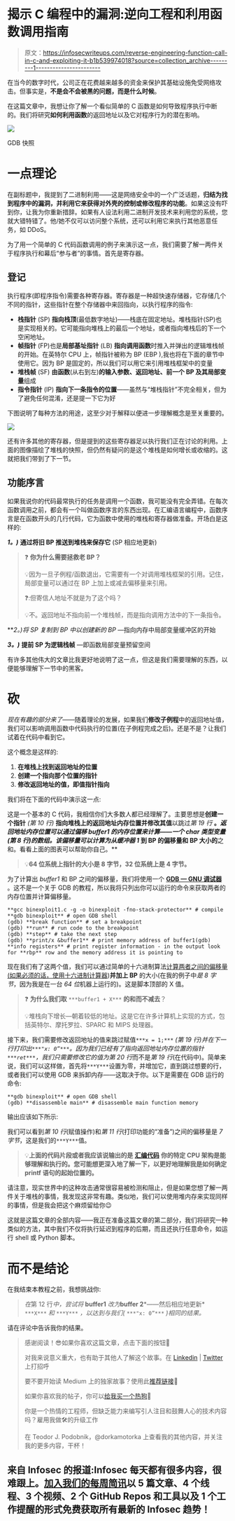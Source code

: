 # 揭示 C 编程中的漏洞:逆向工程和利用函数调用指南

> 原文：<https://infosecwriteups.com/reverse-engineering-function-call-in-c-and-exploiting-it-b1b539974018?source=collection_archive---------1----------------------->

在当今的数字时代，公司正在花费越来越多的资金来保护其基础设施免受网络攻击。但事实是，**不是会不会被黑的问题，而是什么时候**。

在这篇文章中，我想让你了解一个看似简单的 C 函数是如何导致程序执行中断的。我们将研究**如何利用函数**的返回地址以及它对程序行为的潜在影响。

![](img/c3cfe1a792d258a919f366fa2ca3bdf4.png)

GDB 快照

# 一点理论

在副标题中，我提到了二进制利用——这是网络安全中的一个广泛话题，**归结为找到程序中的漏洞，并利用它来获得对外壳的控制或修改程序的功能**。如果这没有吓到你，让我为你重新措辞。如果有人设法利用二进制开发技术来利用您的系统，您就大错特错了。他/她不仅可以访问整个系统，还可以利用它来执行其他恶意任务，如 DDoS。

为了用一个简单的 C 代码函数调用的例子来演示这一点，我们需要了解一两件关于程序执行和幕后“参与者”的事情。首先是寄存器。

## 登记

执行程序(即程序指令)需要各种寄存器。寄存器是一种超快速存储器，它存储几个不同的指针，这些指针在整个存储器中来回指向，以执行程序的指令:

*   **栈指针** (SP) **指向栈顶**(最低数字地址)——栈底在固定地址。堆栈指针(SP)也是实现相关的。它可能指向堆栈上的最后一个地址，或者指向堆栈后的下一个空闲地址。
*   **帧指针** (FP)也是**局部基址指针** (LB) **指向调用函数**时推入并弹出的逻辑堆栈帧的开始。在英特尔 CPU 上，帧指针被称为 BP (EBP ),我也将在下面的章节中使用它。因为 BP 是固定的，所以我们可以用它来引用堆栈框架中的变量
*   **堆栈帧** (SF) **由函数**(从右到左)**的输入参数、返回地址、前一个 BP 及其局部变量**组成
*   **指令指针** (IP) **指向下一条指令的位置**——虽然与“堆栈指针”不完全相关，但为了避免任何混淆，还是提一下它为好

下图说明了每种方法的用途，这至少对于解释以便进一步理解概念是至关重要的。

![](img/dbf708d47a62a8dfeecba2a8e6645463.png)

还有许多其他的寄存器，但是提到的这些寄存器足以执行我们正在讨论的利用。上面的图像描绘了堆栈的快照，但仍然有疑问的是这个堆栈是如何增长或收缩的。这就把我们带到了下一节。

## 功能序言

如果我说你的代码最常执行的任务是调用一个函数，我可能没有完全弄错。在每次函数调用之前，都会有一个叫做函数序言的东西出现。在汇编语言编程中，函数序言是在函数开头的几行代码，它为函数中使用的堆栈和寄存器做准备。开场白是这样的:

***1。)*** **通过将旧 BP 推送到堆栈来保存它** (SP 相应地更新)

> ❓ **你为什么需要拯救老 BP？**
> 
> 💡因为一旦子例程/函数退出，它需要有一个对调用堆栈框架的引用。记住，局部变量可以通过在 BP 上加上或减去偏移量来引用。
> 
> ❓:但寄信人地址不就是为了这个吗？
> 
> 💡不。返回地址不指向前一个堆栈帧，而是指向调用方法中的下一条指令。

***2。)*将 SP 复制到 BP 中以创建新的 BP** —指向内存中局部变量缓冲区的开始

***3。)*** **提前 SP 为逻辑栈帧** —即函数局部变量预留空间

有许多其他伟大的文章比我更好地说明了这一点，但这是我们需要理解的东西，以便能够理解下一节中的黑客。

# 砍

*现在有趣的部分来了*——随着理论的发展，如果我们**修改子例程**中的返回地址值，我们可以影响调用函数中代码执行的位置(在子例程完成之后)。还是不是？让我们试着在代码中看到它。

这个概念是这样的:

1.  **在堆栈上找到返回地址的位置**
2.  **创建一个指向那个位置的指针**
3.  **修改返回地址的值，即值指针指向**

我们将在下面的代码中演示这一点:

这是一个基本的 C 代码，我相信你们大多数人都已经理解了。主要思想是**创建一个指针** *(第 10 行)* **指向堆栈上的返回地址内存位置并修改其值**以跳过*第 19 行* **。**返回地址内存位置可以通过偏移 *buffer1* 的内存位置来计算——一个 *char* 类型变量*(第 8 行)*的数组。该偏移量可以计算为从*缓冲器 1* 到 BP 的偏移量和 BP 大小的**之和。看看上面的图表可以帮助你自己。**

> 💡**64 位系统上指针的大小是 8 字节，32 位系统上是 4 字节。**

为了计算出 *buffer1* 和 BP 之间的偏移量，我们将使用一个 [**GDB — GNU 调试器**](https://de.wikipedia.org/wiki/GNU_Debugger) 。这不是一个关于 GDB 的教程，所以我将只列出你可以运行的命令来获取两者的内存位置并计算偏移量。

```
**gcc binexploit1.c -g -o binexploit -fno-stack-protector** # compile
**gdb binexploit** # open GDB shell
(gdb) **break function** # set a breakpoint
(gdb) **run** # run code to the breakpoint
(gdb) **step** # take the next step
(gdb) **print/x &buffer1** # print memory address of buffer1(gdb) **info registers** # print register information - in the output look for **rbp** row and the memory address it is pointing to
```

现在我们有了这两个值，我们可以通过简单的十六进制算法[计算两者之间的偏移量(如果必须的话，使用](https://www.calculator.net/hex-calculator.html)[十六进制计算器](https://www.calculator.net/hex-calculator.html))**并加上 BP** 的大小(在我的例子中*是 8 字节*，因为我是在一台 *64 位*机器上运行的)。这是脚本顶部的 X 值。

> ❓ **为什么我们取** `***buffer1 + X***` **的和而不减去**？
> 
> 💡堆栈向下增长—朝着较低的地址。这是它在许多计算机上实现的方式，包括英特尔、摩托罗拉、SPARC 和 MIPS 处理器。

接下来，我们需要修改返回地址的值来跳过赋值`***x = 1;***` *(第 19 行)*并在下一行打印出`***"x: 0”***`。因为我们已经有了指向返回地址内存位置的指针`***ret***`，我们只需要修改它的值为*第 20 行*而不是*第 19 行*(在代码中)。简单来说，我们可以这样做，首先将`***Y***`设置为零，并增加它，直到跳过想要的行，或者我们可以使用 GDB 来拆卸内存——这取决于你。以下是需要在 GDB 运行的命令:

```
**gdb binexploit** # open GDB shell
(gdb) **disassemble main** # disassemble main function memory
```

输出应该如下所示:

我们可以看到*第 10 行*(赋值操作)和*第 11 行*(打印功能的“准备”)之间的偏移量是 *7 字节*，这是我们的`***Y***`值。

> 💡**上面的代码片段或者我应该说输出的是** [**汇编代码**](https://en.wikipedia.org/wiki/Assembly_language) **你的特定 CPU 架构是能够理解和执行的。您可能想更深入地了解一下，以更好地理解我是如何确定 printf 语句的起始位置的。**

请注意，现实世界中的这种攻击通常很容易被检测和阻止，但是如果您想了解一两件关于堆栈的事情，我发现这非常有趣。类似地，我们可以使用堆内存来实现同样的事情，但是我会把这个麻烦留给你😉

这就是这篇文章的全部内容——我正在准备这篇文章的第二部分，我们将研究一种类似的方法，其中我们不仅将执行延迟到程序的后期，而且还执行任意命令，如运行 shell 或 Python 脚本。

# 而不是结论

在我结束本教程之前，我想挑战你:

> *在*第 12 行*中，尝试将* **buffer1** *改为***buffer 2***——然后相应地更新* `***X***` *和* `***Y***` *，以达到与我们(* `***"x: 0”***` *)相同的结果。*

请在评论中告诉我你的结果。

> 感谢阅读！😎如果你喜欢这篇文章，点击下面的按钮👏
> 
> 对我来说意义重大，也有助于其他人了解这个故事。在 [Linkedin](https://www.linkedin.com/in/teodor-janez-podobnik/) | [Twitter](https://twitter.com/TeodorJanez) 上打招呼
> 
> 要不要开始读 Medium 上的独家故事？使用此[推荐链接](https://medium.com/@tp4348/membership)🔗
> 
> 如果你喜欢我的帖子，你可以[给我买一个热狗](https://www.buymeacoffee.com/tp4348)🌭
> 
> 你是一个热情的工程师，但缺乏能力来编写引人注目和鼓舞人心的技术内容吗？雇用我做🛠️的升级工作
> 
> 在 Teodor J. Podobnik，@dorkamotorka 上查看我的其他内容，并关注我的更多内容，干杯！

## 来自 Infosec 的报道:Infosec 每天都有很多内容，很难跟上。[加入我们的每周简讯](https://weekly.infosecwriteups.com/)以 5 篇文章、4 个线程、3 个视频、2 个 GitHub Repos 和工具以及 1 个工作提醒的形式免费获取所有最新的 Infosec 趋势！